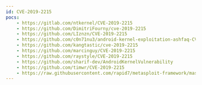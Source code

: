 ```yaml
---
id: CVE-2019-2215
pocs:
    - https://gitlab.com/ntkernel/CVE-2019-2215
    - https://github.com/DimitriFourny/cve-2019-2215
    - https://github.com/LIznzn/CVE-2019-2215
    - https://github.com/c0n71nu3/android-kernel-exploitation-ashfaq-CVE-2019-2215
    - https://github.com/kangtastic/cve-2019-2215
    - https://github.com/marcinguy/CVE-2019-2215
    - https://github.com/raystyle/CVE-2019-2215
    - https://github.com/sharif-dev/AndroidKernelVulnerability
    - https://github.com/timwr/CVE-2019-2215
    - https://raw.githubusercontent.com/rapid7/metasploit-framework/master/modules/exploits/android/local/binder_uaf.rb
---
```

